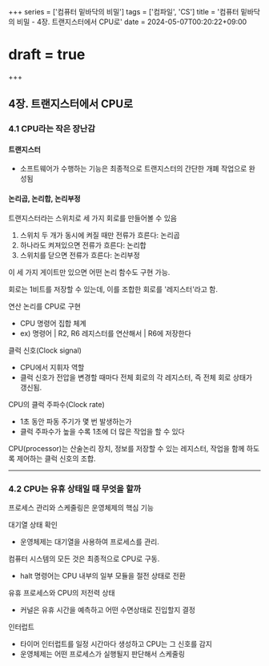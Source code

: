 +++
series = ['컴퓨터 밑바닥의 비밀']
tags = ['컴파일', 'CS']
title = '컴퓨터 밑바닥의 비밀 - 4장. 트랜지스터에서 CPU로'
date = 2024-05-07T00:20:22+09:00
# draft = true
+++
## 4장. 트랜지스터에서 CPU로

### 4.1 CPU라는 작은 장난감
#### 트랜지스터
- 소프트웨어가 수행하는 기능은 최종적으로 트랜지스터의 간단한 개폐 작업으로 완성됨

#### 논리곱, 논리합, 논리부정
트랜지스터라는 스위치로 세 가지 회로를 만들어볼 수 있음
1. 스위치 두 개가 동시에 켜질 때만 전류가 흐른다: 논리곱
2. 하나라도 켜져있으면 전류가 흐른다: 논리합
3. 스위치를 닫으면 전류가 흐른다: 논리부정

이 세 가지 게이트만 있으면 어떤 논리 함수도 구현 가능.

회로는 1비트를 저장할 수 있는데,
이를 조합한 회로를 '레지스터'라고 함.

연산 논리를 CPU로 구현
- CPU 명령어 집합 체계
- ex) 명령어 | R2, R6 레지스터를 연산해서 | R6에 저장한다

클럭 신호(Clock signal)
- CPU에서 지휘자 역할
- 클럭 신호가 전압을 변경할 때마다 전체 회로의 각 레지스터, 즉 전체 회로 상태가 갱신됨.

CPU의 클럭 주파수(Clock rate)
- 1초 동안 파동 주기가 몇 번 발생하는가
- 클럭 주파수가 높을 수록 1초에 더 많은 작업을 할 수 있다

CPU(processor)는 산술논리 장치, 정보를 저장할 수 있는 레지스터, 작업을 함께 하도록 제어하는 클럭 신호의 조합.


---
### 4.2 CPU는 유휴 상태일 때 무엇을 할까

프로세스 관리와 스케줄링은 운영체제의 핵심 기능

대기열 상태 확인
- 운영체제는 대기열을 사용하여 프로세스를 관리.

컴퓨터 시스템의 모든 것은 최종적으로 CPU로 구동.
- halt 명령어는 CPU 내부의 일부 모듈을 절전 상태로 전환

유휴 프로세스와 CPU의 저전력 상태
- 커널은 유휴 시간을 예측하고 어떤 수면상태로 진입할지 결정

인터럽트
- 타이머 인터럽트를 일정 시간마다 생성하고 CPU는 그 신호를 감지
- 운영체제는 어떤 프로세스가 실행될지 판단해서 스케줄링
